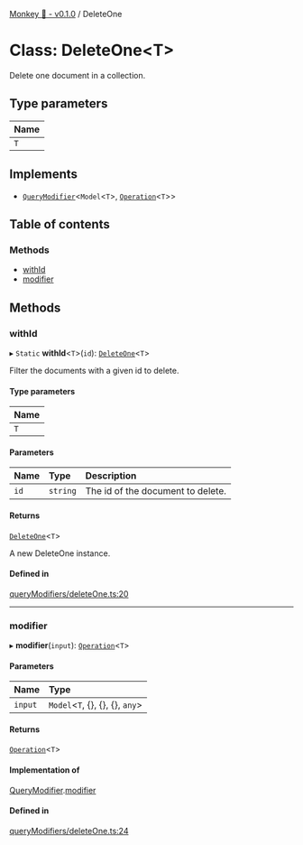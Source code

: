 [Monkey 🐒 - v0.1.0](../README.md) / DeleteOne

# Class: DeleteOne<T\>

Delete one document in a collection.

## Type parameters

| Name |
| :------ |
| `T` |

## Implements

- [`QueryModifier`](../interfaces/QueryModifier.md)<`Model`<`T`\>, [`Operation`](../interfaces/Operation.md)<`T`\>\>

## Table of contents

### Methods

- [withId](DeleteOne.md#withid)
- [modifier](DeleteOne.md#modifier)

## Methods

### withId

▸ `Static` **withId**<`T`\>(`id`): [`DeleteOne`](DeleteOne.md)<`T`\>

Filter the documents with a given id to delete.

#### Type parameters

| Name |
| :------ |
| `T` |

#### Parameters

| Name | Type | Description |
| :------ | :------ | :------ |
| `id` | `string` | The id of the document to delete. |

#### Returns

[`DeleteOne`](DeleteOne.md)<`T`\>

A new DeleteOne instance.

#### Defined in

[queryModifiers/deleteOne.ts:20](https://github.com/bpisano/monkey/blob/62534c6/src/queryModifiers/deleteOne.ts#L20)

___

### modifier

▸ **modifier**(`input`): [`Operation`](../interfaces/Operation.md)<`T`\>

#### Parameters

| Name | Type |
| :------ | :------ |
| `input` | `Model`<`T`, {}, {}, {}, `any`\> |

#### Returns

[`Operation`](../interfaces/Operation.md)<`T`\>

#### Implementation of

[QueryModifier](../interfaces/QueryModifier.md).[modifier](../interfaces/QueryModifier.md#modifier)

#### Defined in

[queryModifiers/deleteOne.ts:24](https://github.com/bpisano/monkey/blob/62534c6/src/queryModifiers/deleteOne.ts#L24)
